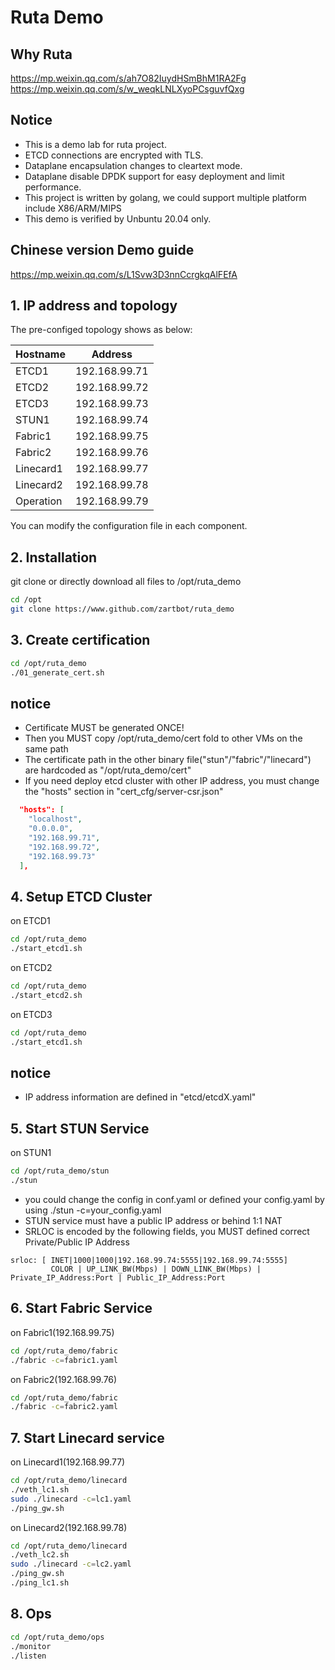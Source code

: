 # Ruta Demo 

## Why Ruta
https://mp.weixin.qq.com/s/ah7O82IuydHSmBhM1RA2Fg
https://mp.weixin.qq.com/s/w_weqkLNLXyoPCsguvfQxg

## Notice
- This is a demo lab for ruta project.
- ETCD connections are encrypted with TLS.
- Dataplane encapsulation changes to cleartext mode.
- Dataplane disable DPDK support for easy deployment and limit performance.
- This project is written by golang, we could support multiple platform include X86/ARM/MIPS 
- This demo is verified by Unbuntu 20.04 only.

## Chinese version Demo guide
https://mp.weixin.qq.com/s/L1Svw3D3nnCcrgkqAlFEfA



## 1. IP address and topology

The pre-configed topology shows as below:

| Hostname | Address       |
|----------|---------------|
| ETCD1    | 192.168.99.71 |
| ETCD2    | 192.168.99.72 |
| ETCD3    | 192.168.99.73 |
| STUN1    | 192.168.99.74 |
| Fabric1  | 192.168.99.75 |
| Fabric2  | 192.168.99.76 |
| Linecard1| 192.168.99.77 |
| Linecard2| 192.168.99.78 |
| Operation| 192.168.99.79 |

You can modify the configuration file in each component.

## 2. Installation

git clone or directly download all files to /opt/ruta_demo

```bash
cd /opt
git clone https://www.github.com/zartbot/ruta_demo
```
## 3. Create certification

```bash
cd /opt/ruta_demo
./01_generate_cert.sh
```
## notice
- Certificate MUST be generated ONCE!
- Then you MUST copy /opt/ruta_demo/cert fold to other VMs on the same path
- The certificate path in the other binary file("stun"/"fabric"/"linecard") are hardcoded as "/opt/ruta_demo/cert"
- If you need deploy etcd cluster with other IP address, you must change the "hosts" section in "cert_cfg/server-csr.json"
```json
  "hosts": [
    "localhost",
    "0.0.0.0",
    "192.168.99.71",
    "192.168.99.72",
    "192.168.99.73"
  ],
```

## 4. Setup ETCD Cluster

on ETCD1

```bash
cd /opt/ruta_demo
./start_etcd1.sh
```
on ETCD2

```bash
cd /opt/ruta_demo
./start_etcd2.sh
```

on ETCD3

```bash
cd /opt/ruta_demo
./start_etcd1.sh
```

## notice
- IP address information are defined in "etcd/etcdX.yaml"

## 5. Start STUN Service

on STUN1

```bash
cd /opt/ruta_demo/stun
./stun 
```
- you could change the config in conf.yaml or defined your config.yaml by using ./stun -c=your_config.yaml
- STUN service must have a public IP address or behind 1:1 NAT
- SRLOC is encoded by the following fields, you MUST defined correct Private/Public IP Address
```
srloc: [ INET|1000|1000|192.168.99.74:5555|192.168.99.74:5555]
         COLOR | UP_LINK_BW(Mbps) | DOWN_LINK_BW(Mbps) | Private_IP_Address:Port | Public_IP_Address:Port 
```

## 6. Start Fabric Service

on Fabric1(192.168.99.75)
```bash
cd /opt/ruta_demo/fabric
./fabric -c=fabric1.yaml
```

on Fabric2(192.168.99.76)
```bash
cd /opt/ruta_demo/fabric
./fabric -c=fabric2.yaml
```

## 7. Start Linecard service
on Linecard1(192.168.99.77)
```bash
cd /opt/ruta_demo/linecard
./veth_lc1.sh
sudo ./linecard -c=lc1.yaml
./ping_gw.sh
```
on Linecard2(192.168.99.78)

```bash
cd /opt/ruta_demo/linecard
./veth_lc2.sh
sudo ./linecard -c=lc2.yaml
./ping_gw.sh
./ping_lc1.sh
```

## 8. Ops
```bash
cd /opt/ruta_demo/ops
./monitor
./listen
```







